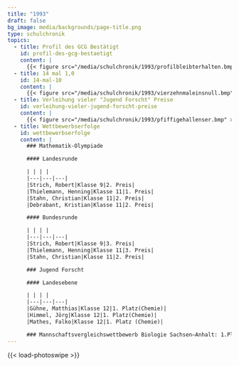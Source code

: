 ```yaml
---
title: "1993"
draft: false
bg_image: media/backgrounds/page-title.png
type: schulchronik
topics:
  - title: Profil des GCG Bestätigt
    id: profil-des-gcg-bestaetigt
    content: |
      {{< figure src="/media/schulchronik/1993/profilbleibterhalten.bmp" >}}
  - title: 14 mal 1,0
    id: 14-mal-10
    content: |
      {{< figure src="/media/schulchronik/1993/vierzehnmaleinsnull.bmp" >}}
  - title: Verleihung vieler "Jugend Forscht" Preise
    id: verleihung-vieler-jugend-forscht-preise
    content: |
      {{< figure src="/media/schulchronik/1993/pfiffigehallenser.bmp" >}}
  - title: Wettbewerbserfolge
    id: wettbewerbserfolge
    content: |
      ### Mathematik-Olympiade

      #### Landesrunde

      | | | |
      |---|---|---|
      |Strich, Robert|Klasse 9|2. Preis|
      |Thielemann, Henning|Klasse 11|1. Preis|
      |Stahn, Christian|Klasse 11|2. Preis|
      |Debrabant, Kristian|Klasse 11|2. Preis|

      #### Bundesrunde

      | | | |
      |---|---|---|
      |Strich, Robert|Klasse 9|3. Preis|
      |Thielemann, Henning|Klasse 11|3. Preis|
      |Stahn, Christian|Klasse 11|2. Preis|

      ### Jugend Forscht

      #### Landesebene

      | | | |
      |---|---|---|
      |Gühne, Matthias|Klasse 12|1. Platz(Chemie)|
      |Himmel, Jörg|Klasse 12|1. Platz(Chemie)|
      |Mathes, Falko|Klasse 12|1. Platz (Chemie)|

      ### Mannschaftsvergleichswettbewerb Biologie Sachsen–Anhalt: 1.Platz
---
```

{{< load-photoswipe >}}
